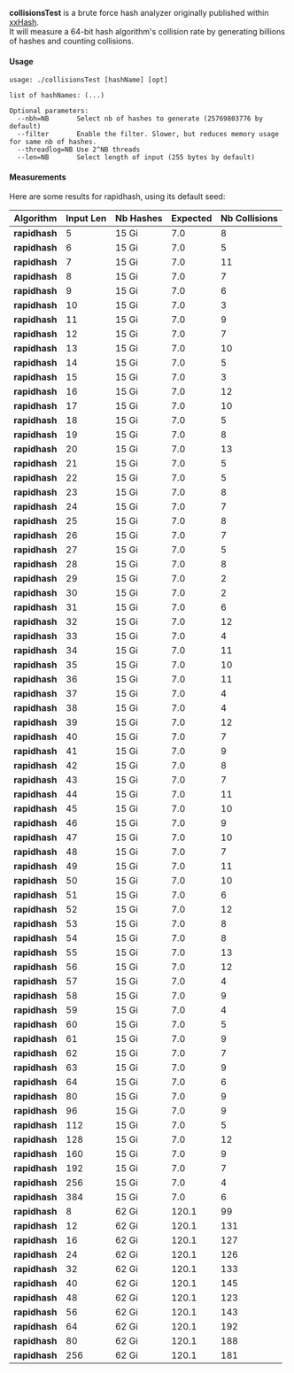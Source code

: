 
__collisionsTest__ is a brute force hash analyzer originally published within [xxHash](https://github.com/Cyan4973/xxHash/tree/dev/tests/collisions).  
It will measure a 64-bit hash algorithm's collision rate by generating billions of hashes and counting collisions.

#### Usage

```
usage: ./collisionsTest [hashName] [opt]

list of hashNames: (...)

Optional parameters:
  --nbh=NB       Select nb of hashes to generate (25769803776 by default)
  --filter       Enable the filter. Slower, but reduces memory usage for same nb of hashes.
  --threadlog=NB Use 2^NB threads
  --len=NB       Select length of input (255 bytes by default)
```

#### Measurements

Here are some results for rapidhash, using its default seed:

| Algorithm | Input Len | Nb Hashes | Expected | Nb Collisions | 
| ---           | --- | ---   | ---   | --- |
| __rapidhash__ | 5   | 15 Gi |   7.0 |   8 |
| __rapidhash__ | 6   | 15 Gi |   7.0 |   5 |
| __rapidhash__ | 7   | 15 Gi |   7.0 |  11 |
| __rapidhash__ | 8   | 15 Gi |   7.0 |   7 | 
| __rapidhash__ | 9   | 15 Gi |   7.0 |   6 |
| __rapidhash__ | 10  | 15 Gi |   7.0 |   3 |
| __rapidhash__ | 11  | 15 Gi |   7.0 |   9 |
| __rapidhash__ | 12  | 15 Gi |   7.0 |   7 |
| __rapidhash__ | 13  | 15 Gi |   7.0 |  10 |
| __rapidhash__ | 14  | 15 Gi |   7.0 |   5 |
| __rapidhash__ | 15  | 15 Gi |   7.0 |   3 |
| __rapidhash__ | 16  | 15 Gi |   7.0 |  12 |
| __rapidhash__ | 17  | 15 Gi |   7.0 |  10 |
| __rapidhash__ | 18  | 15 Gi |   7.0 |   5 |
| __rapidhash__ | 19  | 15 Gi |   7.0 |   8 |
| __rapidhash__ | 20  | 15 Gi |   7.0 |  13 |
| __rapidhash__ | 21  | 15 Gi |   7.0 |   5 |
| __rapidhash__ | 22  | 15 Gi |   7.0 |   5 |
| __rapidhash__ | 23  | 15 Gi |   7.0 |   8 |
| __rapidhash__ | 24  | 15 Gi |   7.0 |   7 |
| __rapidhash__ | 25  | 15 Gi |   7.0 |   8 |
| __rapidhash__ | 26  | 15 Gi |   7.0 |   7 |
| __rapidhash__ | 27  | 15 Gi |   7.0 |   5 |
| __rapidhash__ | 28  | 15 Gi |   7.0 |   8 |
| __rapidhash__ | 29  | 15 Gi |   7.0 |   2 |
| __rapidhash__ | 30  | 15 Gi |   7.0 |   2 |
| __rapidhash__ | 31  | 15 Gi |   7.0 |   6 |
| __rapidhash__ | 32  | 15 Gi |   7.0 |  12 |
| __rapidhash__ | 33  | 15 Gi |   7.0 |   4 |
| __rapidhash__ | 34  | 15 Gi |   7.0 |  11 |
| __rapidhash__ | 35  | 15 Gi |   7.0 |  10 |
| __rapidhash__ | 36  | 15 Gi |   7.0 |  11 |
| __rapidhash__ | 37  | 15 Gi |   7.0 |   4 |
| __rapidhash__ | 38  | 15 Gi |   7.0 |   4 |
| __rapidhash__ | 39  | 15 Gi |   7.0 |  12 |
| __rapidhash__ | 40  | 15 Gi |   7.0 |   7 |
| __rapidhash__ | 41  | 15 Gi |   7.0 |   9 |
| __rapidhash__ | 42  | 15 Gi |   7.0 |   8 |
| __rapidhash__ | 43  | 15 Gi |   7.0 |   7 |
| __rapidhash__ | 44  | 15 Gi |   7.0 |  11 |
| __rapidhash__ | 45  | 15 Gi |   7.0 |  10 |
| __rapidhash__ | 46  | 15 Gi |   7.0 |   9 |
| __rapidhash__ | 47  | 15 Gi |   7.0 |  10 |
| __rapidhash__ | 48  | 15 Gi |   7.0 |   7 |
| __rapidhash__ | 49  | 15 Gi |   7.0 |  11 |
| __rapidhash__ | 50  | 15 Gi |   7.0 |  10 |
| __rapidhash__ | 51  | 15 Gi |   7.0 |   6 |
| __rapidhash__ | 52  | 15 Gi |   7.0 |  12 |
| __rapidhash__ | 53  | 15 Gi |   7.0 |   8 |
| __rapidhash__ | 54  | 15 Gi |   7.0 |   8 |
| __rapidhash__ | 55  | 15 Gi |   7.0 |  13 |
| __rapidhash__ | 56  | 15 Gi |   7.0 |  12 |
| __rapidhash__ | 57  | 15 Gi |   7.0 |   4 |
| __rapidhash__ | 58  | 15 Gi |   7.0 |   9 |
| __rapidhash__ | 59  | 15 Gi |   7.0 |   4 |
| __rapidhash__ | 60  | 15 Gi |   7.0 |   5 |
| __rapidhash__ | 61  | 15 Gi |   7.0 |   9 |
| __rapidhash__ | 62  | 15 Gi |   7.0 |   7 |
| __rapidhash__ | 63  | 15 Gi |   7.0 |   9 |
| __rapidhash__ | 64  | 15 Gi |   7.0 |   6 |
| __rapidhash__ | 80  | 15 Gi |   7.0 |   9 |
| __rapidhash__ | 96  | 15 Gi |   7.0 |   9 |
| __rapidhash__ | 112 | 15 Gi |   7.0 |   5 |
| __rapidhash__ | 128 | 15 Gi |   7.0 |  12 |
| __rapidhash__ | 160 | 15 Gi |   7.0 |   9 |
| __rapidhash__ | 192 | 15 Gi |   7.0 |   7 |
| __rapidhash__ | 256 | 15 Gi |   7.0 |   4 |
| __rapidhash__ | 384 | 15 Gi |   7.0 |   6 |
| __rapidhash__ | 8   | 62 Gi | 120.1 |  99 |
| __rapidhash__ | 12  | 62 Gi | 120.1 | 131 |
| __rapidhash__ | 16  | 62 Gi | 120.1 | 127 |
| __rapidhash__ | 24  | 62 Gi | 120.1 | 126 |
| __rapidhash__ | 32  | 62 Gi | 120.1 | 133 |
| __rapidhash__ | 40  | 62 Gi | 120.1 | 145 |
| __rapidhash__ | 48  | 62 Gi | 120.1 | 123 |
| __rapidhash__ | 56  | 62 Gi | 120.1 | 143 |
| __rapidhash__ | 64  | 62 Gi | 120.1 | 192 |
| __rapidhash__ | 80  | 62 Gi | 120.1 | 188 |
| __rapidhash__ | 256 | 62 Gi | 120.1 | 181 |
